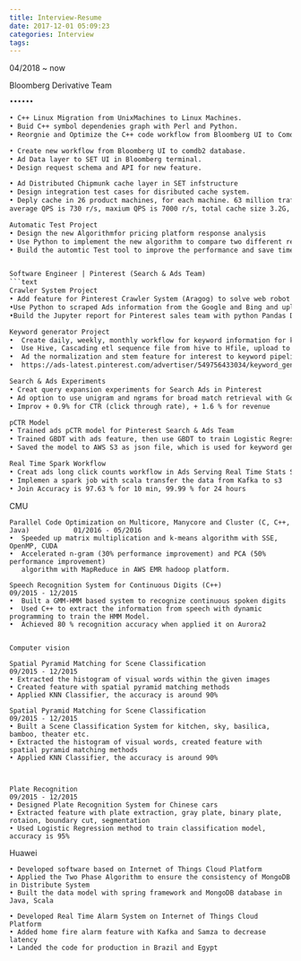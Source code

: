 ```yaml
---
title: Interview-Resume
date: 2017-12-01 05:09:23
categories: Interview
tags:
---
```


04/2018 ~ now

Bloomberg Derivative Team

```txt
••••••

• C++ Linux Migration from UnixMachines to Linux Machines.
• Buid C++ symbol dependenies graph with Perl and Python.
• Reorgnie and Optimize the C++ code workflow from Bloomberg UI to Comdb2 database.

• Create new workflow from Bloomberg UI to comdb2 database.
• Ad Data layer to SET UI in Bloomberg terminal.
• Design request schema and API for new feature.

• Ad Distributed Chipmunk cache layer in SET infstructure 
• Design integration test cases for disributed cache system.
• Deply cache in 26 product machines, for each machine. 63 million traffic one day.
average QPS is 730 r/s, maxium QPS is 7000 r/s, total cache size 3.2G, maixum one key value size 25M , average is 100K.

Automatic Test Project
• Design the new Algorithmfor pricing platform response analysis
• Use Python to implement the new algorithm to compare two different results from development and production machines.
• Build the automtic Test tool to improve the performance and save time for test```


Software Engineer | Pinterest (Search & Ads Team)                                          07/2017 – now
```text
Crawler System Project
• Add feature for Pinterest Crawler System (Aragog) to solve web robot rules problem
•Use Python to scraped Ads information from the Google and Bing and upload to Hive table
•Build the Jupyter report for Pinterest sales team with python Pandas Dataframe

Keyword generator Project
•  Create daily, weekly, monthly workflow for keyword information for keyword generator
•  Use Hive, Cascading etl sequence file from hive to Hfile, upload to key value system (Terrapin) 
•  Ad the normalization and stem feature for interest to keyword pipeline, optimize the job
•  https://ads-latest.pinterest.com/advertiser/549756433034/keyword_generator/

Search & Ads Experiments
• Creat query expansion experiments for Search Ads in Pinterest
• Ad option to use unigram and ngrams for broad match retrieval with Golang
• Improv + 0.9% for CTR (click through rate), + 1.6 % for revenue 

pCTR Model
• Trained ads pCTR model for Pinterest Search & Ads Team
• Trained GBDT with ads feature, then use GBDT to train Logistic Regression model
• Saved the model to AWS S3 as json file, which is used for keyword generator tools 

Real Time Spark Workflow
• Creat ads long click counts workflow in Ads Serving Real Time Stats System
• Implemen a spark job with scala transfer the data from Kafka to s3
• Join Accuracy is 97.63 % for 10 min, 99.99 % for 24 hours
```

CMU 
```text
Parallel Code Optimization on Multicore, Manycore and Cluster (C, C++, Java)           01/2016 - 05/2016
•  Speeded up matrix multiplication and k-means algorithm with SSE, OpenMP, CUDA  
•  Accelerated n-gram (30% performance improvement) and PCA (50% performance improvement) 
   algorithm with MapReduce in AWS EMR hadoop platform. 

Speech Recognition System for Continuous Digits (C++)                        09/2015 - 12/2015
•  Built a GMM-HMM based system to recognize continuous spoken digits
•  Used C++ to extract the information from speech with dynamic programming to train the HMM Model.
•  Achieved 80 % recognition accuracy when applied it on Aurora2


Computer vision

Spatial Pyramid Matching for Scene Classification                                      09/2015 - 12/2015
• Extracted the histogram of visual words within the given images
• Created feature with spatial pyramid matching methods 
• Applied KNN Classifier, the accuracy is around 90%

Spatial Pyramid Matching for Scene Classification                                      09/2015 - 12/2015
• Built a Scene Classification System for kitchen, sky, basilica, bamboo, theater etc.                                                              
• Extracted the histogram of visual words, created feature with spatial pyramid matching methods 
• Applied KNN Classifier, the accuracy is around 90%



Plate Recognition                                                              09/2015 - 12/2015
• Designed Plate Recognition System for Chinese cars  
• Extracted feature with plate extraction, gray plate, binary plate, rotaion, boundary cut, segmentation
• Used Logistic Regression method to train classification model, accuracy is 95%
```

Huawei
```text
• Developed software based on Internet of Things Cloud Platform
• Applied the Two Phase Algorithm to ensure the consistency of MongoDB in Distribute System 
• Built the data model with spring framework and MongoDB database in Java, Scala

• Developed Real Time Alarm System on Internet of Things Cloud Platform
• Added home fire alarm feature with Kafka and Samza to decrease latency
• Landed the code for production in Brazil and Egypt
```



